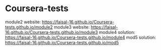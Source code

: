 # Coursera-tests
module2 website: https://faisal-16.github.io/Coursera-tests.github.io/module2
module3 website: https://faisal-16.github.io/Coursera-tests.github.io/module3
module4 solution: https://faisal-16.github.io/Coursera-tests.github.io/module4
mod5 solution: https://faisal-16.github.io/Coursera-tests.github.io/mod5
